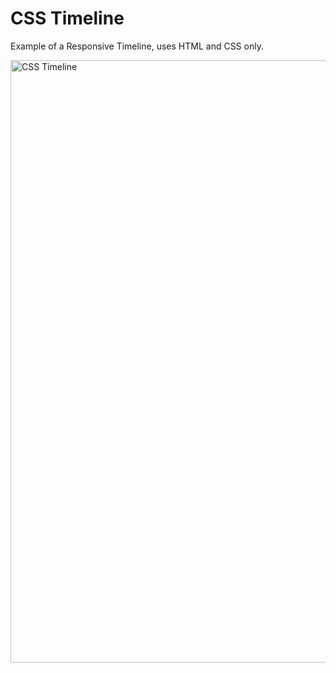 # CSS Timeline

Example of a Responsive Timeline, uses HTML and CSS only.

<img width="964" alt="CSS Timeline" src="https://github.com/manish2bharti/timeline-css/tree/master/images/Css_Timeline.png">